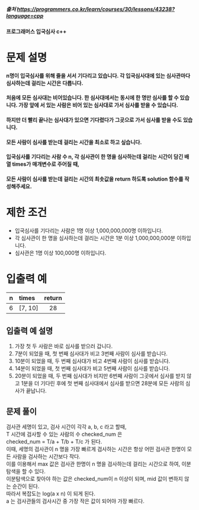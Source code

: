 ##### 출처 https://programmers.co.kr/learn/courses/30/lessons/43238?language=cpp
#### 프로그래머스 입국심사 c++

# 문제 설명<br>
#### n명이 입국심사를 위해 줄을 서서 기다리고 있습니다. 각 입국심사대에 있는 심사관마다 심사하는데 걸리는 시간은 다릅니다.
#### 처음에 모든 심사대는 비어있습니다. 한 심사대에서는 동시에 한 명만 심사를 할 수 있습니다. 가장 앞에 서 있는 사람은 비어 있는 심사대로 가서 심사를 받을 수 있습니다. 
#### 하지만 더 빨리 끝나는 심사대가 있으면 기다렸다가 그곳으로 가서 심사를 받을 수도 있습니다.
#### 모든 사람이 심사를 받는데 걸리는 시간을 최소로 하고 싶습니다.
#### 입국심사를 기다리는 사람 수 n, 각 심사관이 한 명을 심사하는데 걸리는 시간이 담긴 배열 times가 매개변수로 주어질 때, 
#### 모든 사람이 심사를 받는데 걸리는 시간의 최솟값을 return 하도록 solution 함수를 작성해주세요.

# 제한 조건<br>
####
- 입국심사를 기다리는 사람은 1명 이상 1,000,000,000명 이하입니다.
- 각 심사관이 한 명을 심사하는데 걸리는 시간은 1분 이상 1,000,000,000분 이하입니다.
- 심사관은 1명 이상 100,000명 이하입니다.
# 입출력 예  
| n | times | return |
---|:----|:----:
| 6 | [7, 10] | 28 |
## 입출력 예 설명
1. 가장 첫 두 사람은 바로 심사를 받으러 갑니다.
2. 7분이 되었을 때, 첫 번째 심사대가 비고 3번째 사람이 심사를 받습니다.
3. 10분이 되었을 때, 두 번째 심사대가 비고 4번째 사람이 심사를 받습니다.
4. 14분이 되었을 때, 첫 번째 심사대가 비고 5번째 사람이 심사를 받습니다.
5. 20분이 되었을 때, 두 번째 심사대가 비지만 6번째 사람이 그곳에서 심사를 받지 않고 1분을 더 기다린 후에 첫 번째 심사대에서 심사를 받으면 28분에 모든 사람의 심사가 끝납니다.

## 문제 풀이 <br>
검사관 세명이 있고, 검사 시간이 각각 a, b, c 라고 할때,  
T 시간에 검사할 수 있는 사람의 수 checked_num 은  
checked_num = T/a + T/b + T/c 가 된다.  
이때, 세명의 검사관이 n 명을 가장 빠르게 검사하는 시간은 항상 어떤 검사관 한명이 모든 사람을 검사하는 시간보다 작다.  
이를 이용해서 max 값은 검사관 한명이 n 명을 검사하는데 걸리는 시간으로 하여, 이분탐색을 할 수 있다.  
이분탐색으로 찾아야 하는 값은 checked_num이 n 이상이 되며, mid 값이 변하지 않는 순간이 된다.  
따라서 복잡도는 log(a x n)  이 되게 된다.  
a 는 검사관들의 검사시간 중 가장 작은 값이 되어야 가장 빠르다.  
